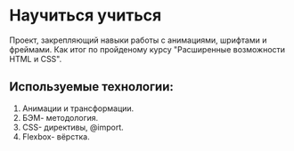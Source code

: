 # Научиться учиться

Проект, закрепляющий навыки работы с анимациями, шрифтами и фреймами.
Как итог по пройденому курсу "Расширенные возможности HTML и CSS".

## Используемые технологии:
1. Анимации и трансформации.
2. БЭМ- методология.
3. CSS- директивы, @import.
4. Flexbox- вёрстка.

